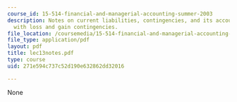 ```yaml
---
course_id: 15-514-financial-and-managerial-accounting-summer-2003
description: Notes on current liabilities, contingencies, and its accounting guidelines,
  with loss and gain contingencies.
file_location: /coursemedia/15-514-financial-and-managerial-accounting-summer-2003/271e594c737c52d190e632862dd32016_lec13notes.pdf
file_type: application/pdf
layout: pdf
title: lec13notes.pdf
type: course
uid: 271e594c737c52d190e632862dd32016

---
```

None